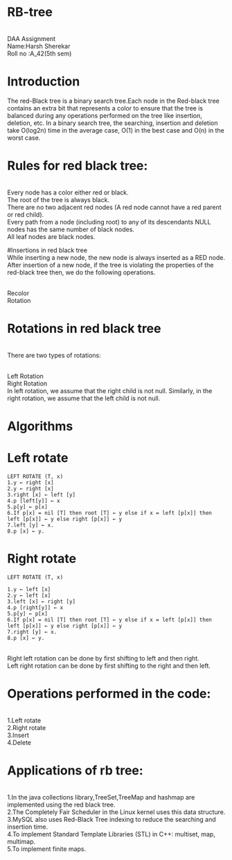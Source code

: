 # RB-tree
<br>DAA Assignment
<br>Name:Harsh Sherekar
<br>Roll no :A_42(5th sem)
# Introduction
The red-Black tree is a binary search tree.Each node in the Red-black tree contains an extra bit that represents a color to ensure that the tree is balanced during any operations performed on the tree like insertion, deletion, etc. In a binary search tree, the searching, insertion and deletion take O(log2n) time in the average case, O(1) in the best case and O(n) in the worst case.
# Rules for red black tree:
<br>Every node has a color either red or black.
<br>The root of the tree is always black.
<br>There are no two adjacent red nodes (A red node cannot have a red parent or red child).
<br>Every path from a node (including root) to any of its descendants NULL nodes has the same number of black nodes.
<br>All leaf nodes are black nodes.

#Insertions in red black tree
<br>While inserting a new node, the new node is always inserted as a RED node. After insertion of a new node, if the tree is violating the properties of the red-black tree then, we do the following operations.

<br>Recolor
<br>Rotation
# Rotations in red black tree
<br>There are two types of rotations:

<br>Left Rotation
<br>Right Rotation
<br>In left rotation, we assume that the right child is not null. Similarly, in the right rotation, we assume that the left child is not null.
 # Algorithms
 # Left rotate
 ```
 LEFT ROTATE (T, x)
1.y ← right [x]
2.y ← right [x]
3.right [x] ← left [y]
4.p [left[y]] ← x
5.p[y] ← p[x]
6.If p[x] = nil [T] then root [T] ← y else if x = left [p[x]] then left [p[x]] ← y else right [p[x]] ← y
7.left [y] ← x.
8.p [x] ← y.
 ```
 # Right rotate
 ```
 LEFT ROTATE (T, x)

1.y ← left [x]
2.y ← left [x]
3.left [x] ← right [y]
4.p [right[y]] ← x
5.p[y] ← p[x]
6.If p[x] = nil [T] then root [T] ← y else if x = left [p[x]] then left [p[x]] ← y else right [p[x]] ← y
7.right [y] ← x.
8.p [x] ← y.
 ```
<br>Right left rotation can be done by first shifting to left and then right.
<br>Left right rotation can be done by first shifting to the right and then left.
# Operations performed in the code:
<br>1.Left rotate 
<br>2.Right rotate
<br>3.Insert
<br>4.Delete

# Applications of rb tree:
<br>1.In the java collections library,TreeSet,TreeMap and hashmap are implemented using the red black tree.
<br>2.The Completely Fair Scheduler in the Linux kernel uses this data structure.
<br>3.MySQL also uses Red-Black Tree indexing to reduce the searching and insertion time.
<br>4.To implement Standard Template Libraries (STL) in C++: multiset, map, multimap.
<br>5.To implement finite maps.








